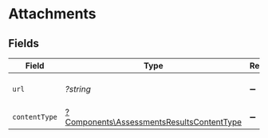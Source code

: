 # Attachments


## Fields

| Field                                                                                                 | Type                                                                                                  | Required                                                                                              | Description                                                                                           | Example                                                                                               |
| ----------------------------------------------------------------------------------------------------- | ----------------------------------------------------------------------------------------------------- | ----------------------------------------------------------------------------------------------------- | ----------------------------------------------------------------------------------------------------- | ----------------------------------------------------------------------------------------------------- |
| `url`                                                                                                 | *?string*                                                                                             | :heavy_minus_sign:                                                                                    | The URL of the attachment.                                                                            | http://example.com/resume.pdf                                                                         |
| `contentType`                                                                                         | [?Components\AssessmentsResultsContentType](../../Models/Components/AssessmentsResultsContentType.md) | :heavy_minus_sign:                                                                                    | N/A                                                                                                   |                                                                                                       |